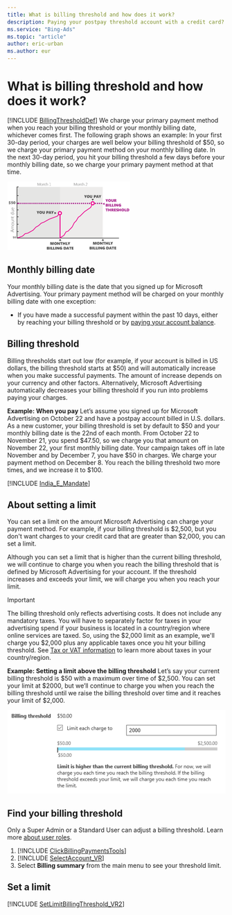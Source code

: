```yaml
---
title: What is billing threshold and how does it work?
description: Paying your postpay threshold account with a credit card? Learn about billing threshold and monthly billing date to understand when we charge your payment method.
ms.service: "Bing-Ads"
ms.topic: "article"
author: eric-urban
ms.author: eur
---
```


# What is billing threshold and how does it work?

[!INCLUDE [BillingThresholdDef](./includes/BillingThresholdDef.md)] We charge your primary payment method when you reach your billing threshold or your monthly billing date, whichever comes first. The following graph shows an example: In your first 30-day period, your charges are well below your billing threshold of $50, so we charge your primary payment method on your monthly billing date. In the next 30-day period, you hit your billing threshold a few days before your monthly billing date, so we charge your primary payment method at that time.

![How billing threshold works](../images/BA_Conc_NewAdv_HowBilled.png)
## Monthly billing date

Your monthly billing date is the date that you signed up for Microsoft Advertising. Your primary payment method will be charged on your monthly billing date with one exception:

- If you have made a successful payment within the past 10 days, either by reaching your billing threshold or by [paying your account balance](./hlp_BA_PROC_MakePayment.md).

## Billing threshold

Billing thresholds start out low (for example, if your account is billed in US dollars, the billing threshold starts at $50) and will automatically increase when you make successful payments. The amount of increase depends on your currency and other factors. Alternatively, Microsoft Advertising automatically decreases your billing threshold if you run into problems paying your charges.

**Example: When you pay**
Let’s assume you signed up for Microsoft Advertising on October 22 and have a postpay account billed in U.S. dollars. As a new customer, your billing threshold is set by default to $50 and your monthly billing date is the 22nd of each month. From October 22 to November 21, you spend $47.50, so we charge you that amount on           November 22, your first monthly billing date. Your campaign takes off in late November and by December 7, you have $50 in charges. We charge your payment method on December 8. You reach the billing threshold two more times, and we increase it to $100.

[!INCLUDE [India_E_Mandate](./includes/India_E_Mandate.md)]
## About setting a limit

You can set a limit on the amount Microsoft Advertising can charge your payment method. For example, if your billing threshold is $2,500, but you don't want charges to your credit card that are greater than $2,000, you can set a limit.

Although you can set a limit that is higher than the current billing threshold, we will continue to charge you when you reach the billing threshold that is defined by Microsoft Advertising for your account. If the threshold increases and exceeds your limit, we will charge you when you reach your limit.

> [!IMPORTANT]
> The billing threshold only reflects advertising costs. It does not include any mandatory taxes. You will have to separately factor for taxes in your advertising spend if your business is located in a country/region where online services are taxed. So, using the $2,000 limit as an example, we'll charge you $2,000 plus any applicable taxes once you hit your billing threshold. See [Tax or VAT information](./hlp_BA_CONC_TaxVATInfo.md) to learn more about taxes in your country/region.

**Example: Setting a limit above the billing threshold**
Let’s say your current billing threshold is $50 with a maximum over time of $2,500. You can set your limit at $2000, but we’ll continue to charge you when you reach the billing threshold until we raise the billing threshold over time and it reaches your limit of $2,000.

![billing threshold](../images/BA_ScreenCap_Billingthreshold.png)

## Find your billing threshold

Only a Super Admin or a Standard User can adjust a billing threshold. Learn more [about user roles](./hlp_BA_CONC_SSUserRoles.md).

1. [!INCLUDE [ClickBillingPaymentsTools](./includes/ClickBillingPaymentsTools.md)]
1. [!INCLUDE [SelectAccount_VR](./includes/SelectAccount_VR.md)]
1. Select **Billing summary** from the main menu to see your threshold limit.

## Set a limit

[!INCLUDE [SetLimitBillingThreshold_VR2](./includes/SetLimitBillingThreshold_VR2.md)]


